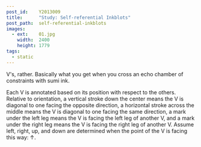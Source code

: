 ```yaml
---
post_id:    Y2013009
title:      "Study: Self-referential Inkblots"
post_path:  self-referential-inkblots
images:
  - ext:    01.jpg
    width:  2400
    height: 1779
tags:
  - static
---
```

V's, rather. Basically what you get when you cross an echo chamber of constraints with sumi ink.

Each V is annotated based on its position with respect to the others. Relative to orientation, a vertical stroke down the center means the V is diagonal to one facing the opposite direction, a horizontal stroke across the middle means the V is diagonal to one facing the same direction, a mark under the left leg means the V is facing the left leg of another V, and a mark under the right leg means the V is facing the right leg of another V. Assume left, right, up, and down are determined when the point of the V is facing this way: &uarr;.